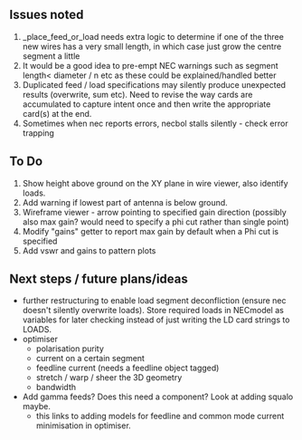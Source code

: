 ## Issues noted
1. _place_feed_or_load needs extra logic to determine if one of the three new wires has a very small length, in which case just grow the centre segment a little
2. It would be a good idea to pre-empt NEC warnings such as segment length< diameter / n etc as these could be explained/handled better
3. Duplicated feed / load specifications may silently produce unexpected results (overwrite, sum etc). Need to revise the way cards are accumulated to capture intent once and then write the appropriate card(s) at the end.
4. Sometimes when nec reports errors, necbol stalls silently - check error trapping

## To Do
1. Show height above ground on the XY plane in wire viewer, also identify loads.
2. Add warning if lowest part of antenna is below ground.
3. Wireframe viewer - arrow pointing to specified gain direction (possibly also max gain? would need to specify a phi cut rather than single point)
4. Modify "gains" getter to report max gain by default when a Phi cut is specified
5. Add vswr and gains to pattern plots

## Next steps / future plans/ideas
- further restructuring to enable load segment deconfliction (ensure nec doesn't silently overwrite loads). Store required loads in NECmodel as variables for later checking instead of just writing the LD card strings to LOADS.
- optimiser
    - polarisation purity
    - current on a certain segment
    - feedline current (needs a feedline object tagged)
    - stretch / warp / sheer the 3D geometry
    - bandwidth
- Add gamma feeds? Does this need a component? Look at adding squalo maybe.
    - this links to adding models for feedline and common mode current minimisation in optimiser.
